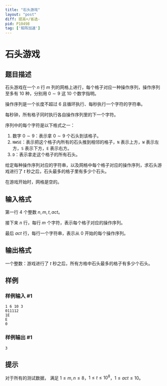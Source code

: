 ```yaml
---
title: "石头游戏"
layout: "post"
diff: 提高+/省选-
pid: P10498
tag: ['矩阵加速']
---
```

# 石头游戏
## 题目描述

石头游戏在一个 $n$ 行 $m$ 列的网格上进行，每个格子对应一种操作序列，操作序列至多有 $10$ 种，分别用 $0 \sim 9$ 这 $10$ 个数字指明。

操作序列是一个长度不超过 $6$ 且循环执行、每秒执行一个字符的字符串。

每秒钟，所有格子同时执行各自操作序列里的下一个字符。

序列中的每个字符是以下格式之一：

  1. 数字 $0 \sim 9$：表示拿 $0 \sim 9$ 个石头到该格子。
  2. `NWSE`：表示把这个格子内所有的石头推到相邻的格子，`N` 表示上方，`W` 表示左方，`S` 表示下方，`E` 表示右方。
  3. `D`：表示拿走这个格子的所有石头。

给定每种操作序列对应的字符串，以及网格中每个格子对应的操作序列，求石头游戏进行了 $t$ 秒之后，石头最多的格子里有多少个石头。

在游戏开始时，网格是空的。
## 输入格式

第一行 $4$ 个整数 $n, m, t, act$。

接下来 $n$ 行，每行 $m$ 个字符，表示每个格子对应的操作序列。

最后 $act$ 行，每行一个字符串，表示从 $0$ 开始的每个操作序列。
## 输出格式

一个整数：游戏进行了 $t$ 秒之后，所有方格中石头最多的格子有多少个石头。

## 样例

### 样例输入 #1
```
1 6 10 3
011112
1E
E
0
```
### 样例输出 #1
```
3
```
## 提示

对于所有的测试数据， 满足 $1 \le m,n \le 8$，$1 \le t \le 10^8$，$1 \le act \le 10$。

